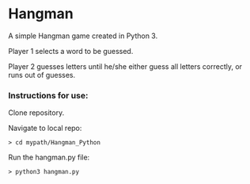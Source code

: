 # Hangman

A simple Hangman game created in Python 3.

Player 1 selects a word to be guessed.

Player 2 guesses letters until he/she either guess all letters correctly, or runs out of guesses.

### Instructions for use:

Clone repository.

Navigate to local repo:

```
> cd mypath/Hangman_Python
```

Run the hangman.py file:
```
> python3 hangman.py
```
